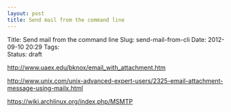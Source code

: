 ```yaml
---
layout: post
title: Send mail from the command line
---
```


Title:     Send mail from the command line
Slug:      send-mail-from-cli
Date:      2012-09-10 20:29
Tags:    
Status:    draft

http://www.uaex.edu/bknox/email_with_attachment.htm

http://www.unix.com/unix-advanced-expert-users/2325-email-attachment-message-using-mailx.html

https://wiki.archlinux.org/index.php/MSMTP
